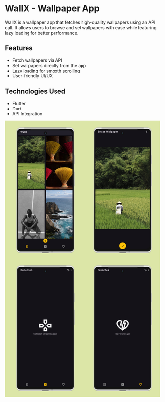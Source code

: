 # WallX - Wallpaper App

WallX is a wallpaper app that fetches high-quality wallpapers using an API call. It allows users to browse and set wallpapers with ease while featuring lazy loading for better performance.

## Features
- Fetch wallpapers via API
- Set wallpapers directly from the app
- Lazy loading for smooth scrolling
- User-friendly UI/UX

## Technologies Used
- Flutter
- Dart
- API Integration

![image alt](https://github.com/MdSohidUllahChowdhury/WallX/blob/main/lib/controller/api/ui/my_app_ui.png)
